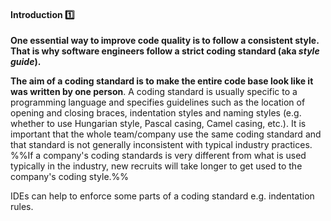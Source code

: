 <link rel="stylesheet" href="{{baseUrl}}/css/textbook.css">

<div class="website-content">

<div id="title">

#### Introduction :one:

</div>

<div id="body">

**One essential way to improve code quality is to follow a consistent style. That is why software engineers follow a strict coding standard (aka _style guide_).**

**The aim of a coding standard is to make the entire code base look like it was written by one person**. A coding standard is usually specific to a programming language and specifies guidelines such as the location of opening and closing braces, indentation styles and naming styles (e.g. whether to use Hungarian style, Pascal casing, Camel casing, etc.). It is important that the whole team/company use the same coding standard and that standard is not generally inconsistent with typical industry practices. %%If a company's coding standards is very different from what is used typically in the industry, new recruits will take longer to get used to the company's coding style.%%  

<tip-box type="tip"> 

IDEs can help to enforce some parts of a coding standard e.g. indentation rules.

</tip-box>

</div>

<div id="extras">

<include src="exercises.md" />

</div>

</div>

